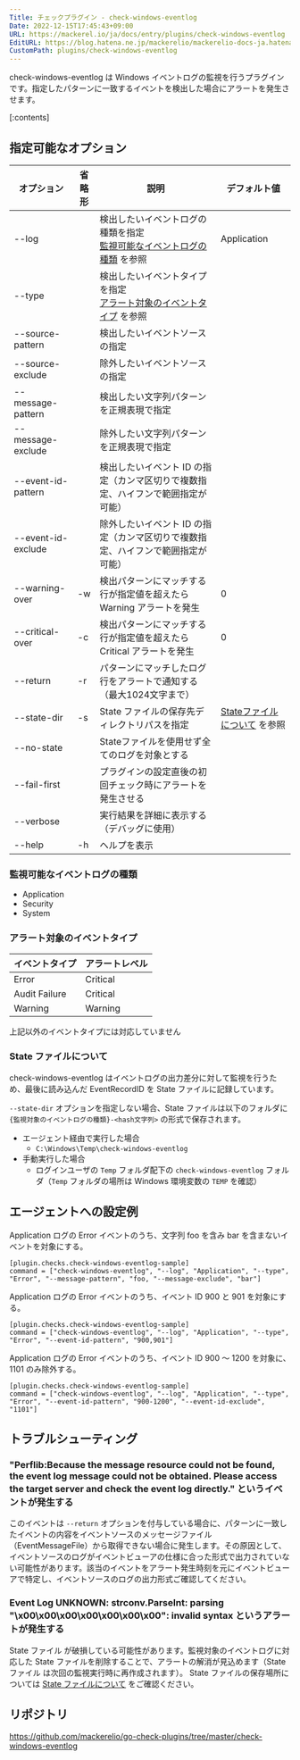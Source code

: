 ```yaml
---
Title: チェックプラグイン - check-windows-eventlog
Date: 2022-12-15T17:45:43+09:00
URL: https://mackerel.io/ja/docs/entry/plugins/check-windows-eventlog
EditURL: https://blog.hatena.ne.jp/mackerelio/mackerelio-docs-ja.hatenablog.mackerel.io/atom/entry/4207112889945338732
CustomPath: plugins/check-windows-eventlog
---
```


check-windows-eventlog は Windows イベントログの監視を行うプラグインです。指定したパターンに一致するイベントを検出した場合にアラートを発生させます。

[:contents]

<h2 id="options">指定可能なオプション</h2>

| オプション | 省略形 | 説明 | デフォルト値 |
| --- | --- | --- | --- |
| --log | | 検出したいイベントログの種類を指定<br>[監視可能なイベントログの種類](#log-type) を参照 | Application |
| --type | | 検出したいイベントタイプを指定<br>[アラート対象のイベントタイプ](#event-type) を参照 |  |
| --source-pattern | | 検出したいイベントソースの指定 |  |
| --source-exclude | | 除外したいイベントソースの指定 |  |
| --message-pattern | | 検出したい文字列パターンを正規表現で指定 |  |
| --message-exclude | | 除外したい文字列パターンを正規表現で指定 |  |
| --event-id-pattern | | 検出したいイベント ID の指定（カンマ区切りで複数指定、ハイフンで範囲指定が可能） |  |
| --event-id-exclude | | 除外したいイベント ID の指定（カンマ区切りで複数指定、ハイフンで範囲指定が可能） |  |
| --warning-over | -w | 検出パターンにマッチする行が指定値を超えたら Warning アラートを発生 | 0 |
| --critical-over | -c | 検出パターンにマッチする行が指定値を超えたら Critical アラートを発生 | 0 |
| --return | -r | パターンにマッチしたログ行をアラートで通知する（最大1024文字まで） |  |
| --state-dir | -s | State ファイルの保存先ディレクトリパスを指定 | [Stateファイルについて](#state-file) を参照 |
| --no-state | | Stateファイルを使用せず全てのログを対象とする |  |
| --fail-first | | プラグインの設定直後の初回チェック時にアラートを発生させる |  |
| --verbose | | 実行結果を詳細に表示する（デバッグに使用） |  |
| --help | -h | ヘルプを表示 |  |

<h3 id="log-type">監視可能なイベントログの種類</h3>

- Application
- Security
- System

<h3 id="event-type">アラート対象のイベントタイプ</h3>

| イベントタイプ | アラートレベル |
|---|---|
| Error | Critical |
| Audit Failure | Critical |
| Warning | Warning |

上記以外のイベントタイプには対応していません

<h3 id="state-file">State ファイルについて</h3>

check-windows-eventlog はイベントログの出力差分に対して監視を行うため、最後に読み込んだ EventRecordID を State ファイルに記録しています。

`--state-dir` オプションを指定しない場合、State ファイルは以下のフォルダに `{監視対象のイベントログの種類}-<hash文字列>` の形式で保存されます。

- エージェント経由で実行した場合
  - `C:\Windows\Temp\check-windows-eventlog`
- 手動実行した場合
  - ログインユーザの `Temp` フォルダ配下の `check-windows-eventlog` フォルダ（`Temp` フォルダの場所は Windows 環境変数の `TEMP` を確認）

<h2 id="config">エージェントへの設定例</h2>

Application ログの Error イベントのうち、文字列 foo を含み bar を含まないイベントを対象にする。

```
[plugin.checks.check-windows-eventlog-sample]
command = ["check-windows-eventlog", "--log", "Application", "--type", "Error", "--message-pattern", "foo, "--message-exclude", "bar"]
```

Application ログの Error イベントのうち、イベント ID 900 と 901 を対象にする。

```
[plugin.checks.check-windows-eventlog-sample]
command = ["check-windows-eventlog", "--log", "Application", "--type", "Error", "--event-id-pattern", "900,901"]
```

Application ログの Error イベントのうち、イベント ID 900 〜 1200 を対象に、1101 のみ除外する。

```
[plugin.checks.check-windows-eventlog-sample]
command = ["check-windows-eventlog", "--log", "Application", "--type", "Error", "--event-id-pattern", "900-1200", "--event-id-exclude", "1101"]
```

<h2 id="troubleshoot">トラブルシューティング</h2>

### "Perflib:Because the message resource could not be found, the event log message could not be obtained. Please access the target server and check the event log directly." というイベントが発生する

このイベントは `--return` オプションを付与している場合に、パターンに一致したイベントの内容をイベントソースのメッセージファイル（EventMessageFile）から取得できない場合に発生します。その原因として、イベントソースのログがイベントビューアの仕様に合った形式で出力されていない可能性があります。該当のイベントをアラート発生時刻を元にイベントビューアで特定し、イベントソースのログの出力形式ご確認してください。

### Event Log UNKNOWN: strconv.ParseInt: parsing "\x00\x00\x00\x00\x00\x00\x00": invalid syntax というアラートが発生する

State ファイル が破損している可能性があります。監視対象のイベントログに対応した State ファイルを削除することで、アラートの解消が見込めます（State ファイル は次回の監視実行時に再作成されます）。
State ファイルの保存場所については [State ファイルについて](#state-file) をご確認ください。


<h2 id="repository">リポジトリ</h2>

https://github.com/mackerelio/go-check-plugins/tree/master/check-windows-eventlog
